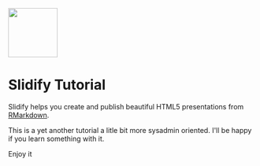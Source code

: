 <img src="http://goyoambrosio.com/SlidifyTutorial/assets/img/goyologo.png" width=100px>

# Slidify Tutorial

Slidify helps you create and publish beautiful HTML5 presentations from [RMarkdown](http://goo.gl/KKdaf).

This is a yet another tutorial a litle bit more sysadmin oriented. I'll be happy if you learn something with it.

Enjoy it
